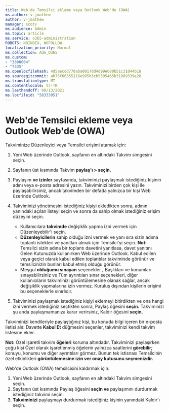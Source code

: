 ```yaml
---
title: Web'de Temsilci ekleme veya Outlook Web'de (OWA)
ms.author: v-jmathew
author: v-jmathew
manager: scotv
ms.audience: Admin
ms.topic: article
ms.service: o365-administration
ROBOTS: NOINDEX, NOFOLLOW
localization_priority: Normal
ms.collection: Adm_O365
ms.custom:
- "3800004"
- "7335"
ms.openlocfilehash: 4d5aecdd770aba0017dd4d99e680b51c31044b18
ms.sourcegitcommit: ab75f66355116e995b3cb5505465b31989339e28
ms.translationtype: MT
ms.contentlocale: tr-TR
ms.lasthandoff: 08/13/2021
ms.locfileid: "58333051"
---
```

# <a name="how-to-add-or-remove-a-delegate-in-outlook-on-the-web-owa"></a>Web'de Temsilci ekleme veya Outlook Web'de (OWA)

Takviminize Düzenleyici veya Temsilci erişimi atamak için:

1. Yeni Web üzerinde Outlook, sayfanın en altındaki Takvim simgesini seçin.
2. Sayfanın üst kısmında Takvim **paylaş'ı > seçin.**
3. Paylaşım **ve izinler** sayfasında, takviminizi paylaşmak istediğiniz kişinin adını veya e-posta adresini yazın. Takviminizi birden çok kişi ile paylaşabilirsiniz, ancak takvimden bir defada yalnızca bir kişi Web üzerinde Outlook.
4. Takviminizi yönetmesini istediğiniz kişiyi ekledikten sonra, adının yanındaki açılan listeyi seçin ve sonra da sahip olmak istediğiniz erişim düzeyini seçin.

    - Kullanıcılara **takvimde** değişiklik yapma izni vermek için Düzenleyebilir'i seçin.
    - **Düzenleyicilerin** sahip olduğu izni vermek ve yanı sıra sizin adıma toplantı istekleri ve yanıtları almak için Temsilci'yi seçin.
    **Not:** Temsilci sizin adına bir toplantı davetini yanıtlasa, davet yanıtını Gelen Kutunuzda kullanırken Web üzerinde Outlook. Kabul edilen veya geçici olarak kabul edilen toplantılar takviminde görünür ve temsilcinizin bunları kabul etmiş olduğu görünür.
    - Meşgul **olduğumu sınayan** seçenekler **,** Başlıkları ve konumları  sınayabilirsiniz ve Tüm ayrıntıları sınar seçenekleri, diğer kullanıcıların takviminizi görüntülemesine olanak sağlar, ancak değişiklik yapmalarına izin vermez. Kuruluş dışından kişilerin erişimi bu seçeneklerle sınırlıdır.

5. Takviminizi paylaşmak istediğiniz kişiyi eklemeyi bitirdikten ve ona hangi izni vermek istediğiniz seçtikten sonra, Paylaş öğesini **seçin.** Takviminizi şu anda paylaşmamanıza karar verirsiniz, Kaldır öğesini **seçin.**

Takviminizi kendileriyle paylaştığınız kişi, bu konuda bilgi içeren bir e-posta iletisi alır. Davette **Kabul Et** düğmesini seçenler, takviminizi kendi takvim listesine ekler.

**Not:** Özel işaretli takvim **öğeleri** koruma altındadır. Takviminizi paylaşırken çoğu kişi Özel olarak işaretlenmiş öğelerin yalnızca saatlerini **görebilir;** konuyu, konumu ve diğer ayrıntıları görmez. Bunun tek istisnası Temsilcinin özel etkinlikleri **görüntülemesine izin ver onay kutusunu seçmenizdir.**

Web'de Outlook (OWA) temsilcisini kaldırmak için:

1. Yeni Web üzerinde Outlook, sayfanın en altındaki Takvim simgesini seçin.
2. Sayfanın üst kısmında Paylaş öğesini **seçin ve** paylaşımını durdurmak istediğiniz takvimi seçin.
3. **Takviminizi** paylaşmayı durdurmak istediğiniz kişinin yanındaki Kaldır'ı seçin.
